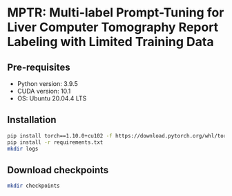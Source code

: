 # MPTR: Multi-label Prompt-Tuning for Liver Computer Tomography Report Labeling with Limited Training Data

## Pre-requisites
- Python version: 3.9.5
- CUDA version: 10.1
- OS: Ubuntu 20.04.4 LTS

## Installation

```bash
pip install torch==1.10.0+cu102 -f https://download.pytorch.org/whl/torch_stable.html
pip install -r requirements.txt
mkdir logs
```

## Download checkpoints

```bash
mkdir checkpoints
```